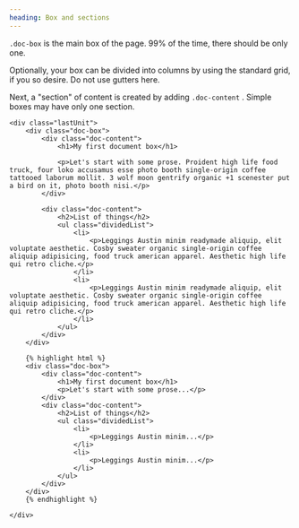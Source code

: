 ```yaml
---
heading: Box and sections
---
```

<div class="line-gutters" id="document-boxes">
	<div class="unit size1of3">
		<p><code>.doc-box</code> is the main box of the page. 99% of the time, there should be only one.</p>
		<p>Optionally, your box can be divided into columns by using the standard grid, if you so desire. Do not use gutters here.</p>
		<p>Next, a "section" of content is created by adding <code>.doc-content</code> . Simple boxes may have only one section.</p>
	</div>

	<div class="lastUnit">
		<div class="doc-box">
			<div class="doc-content">
				<h1>My first document box</h1>

				<p>Let's start with some prose. Proident high life food truck, four loko accusamus esse photo booth single-origin coffee tattooed laborum mollit. 3 wolf moon gentrify organic +1 scenester put a bird on it, photo booth nisi.</p>
			</div>

			<div class="doc-content">
				<h2>List of things</h2>
				<ul class="dividedList">
					<li>
						<p>Leggings Austin minim readymade aliquip, elit voluptate aesthetic. Cosby sweater organic single-origin coffee aliquip adipisicing, food truck american apparel. Aesthetic high life qui retro cliche.</p>
					</li>
					<li>
						<p>Leggings Austin minim readymade aliquip, elit voluptate aesthetic. Cosby sweater organic single-origin coffee aliquip adipisicing, food truck american apparel. Aesthetic high life qui retro cliche.</p>
					</li>
				</ul>	
			</div>
		</div>

		{% highlight html %} 
		<div class="doc-box">
			<div class="doc-content">
				<h1>My first document box</h1>
				<p>Let's start with some prose...</p>
			</div>
			<div class="doc-content">
				<h2>List of things</h2>
				<ul class="dividedList">
					<li>
						<p>Leggings Austin minim...</p>
					</li>
					<li>
						<p>Leggings Austin minim...</p>
					</li>
				</ul>	
			</div>
		</div>
		{% endhighlight %}

	</div>
</div>